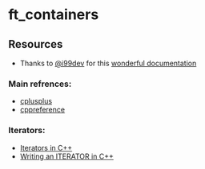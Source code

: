 # ft_containers



## Resources

- Thanks to [@i99dev](https://github.com/i99dev) for this [wonderful documentation](https://i99dev.notion.site/ft-Containers-Projects-64265996e6214fa5b7458e11ddccdaa2)

### Main refrences:
- [cplusplus](https://cplusplus.com/reference/vector/vector/?kw=vector)
- [cppreference](https://en.cppreference.com/w/cpp/container/vector)
### Iterators:
- [Iterators in C++](https://www.youtube.com/watch?v=SgcHcbQ0RCQ)
- [Writing an ITERATOR in C++](https://www.youtube.com/watch?v=F9eDv-YIOQ0)
